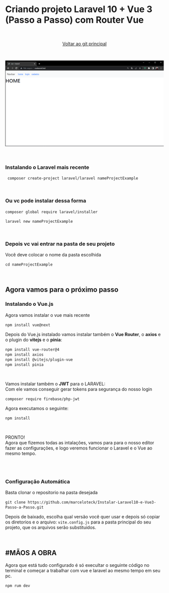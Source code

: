 # Criando projeto Laravel 10 + Vue 3 (Passo a Passo) com Router Vue
<br>
<div align="center">
  
[Voltar ao git principal](https://github.com/marceloteck/LaravelVue/tree/main) 

</div>

<br>

![Vue+Laravel](https://raw.githubusercontent.com/marceloteck/LaravelVue/main/image/vue%2Blaravel-img.png)


<br>

### Instalando o Laravel mais recente

```
 composer create-project laravel/laravel nameProjectExample 
 ```
<br>

### Ou vc pode instalar dessa forma

```
composer global require laravel/installer
``` 
 
```
laravel new nameProjectExample
``` 
<br>

### Depois vc vai entrar na pasta de seu projeto
Você deve colocar o nome da pasta escolhida

```
cd nameProjectExample
```
<br>

## Agora vamos para o próximo passo

### Instalando o Vue.js
Agora vamos instalar o vue mais recente

```
npm install vue@next
```

Depois do Vue.js instalado vamos instalar também o **Vue Router**, o **axios** e o plugin do **vitejs** e o **pinia**:

```
npm install vue-router@4
npm install axios
npm install @vitejs/plugin-vue
npm install pinia
```
<br>

Vamos instalar também o **JWT** para o LARAVEL:
<br>
Com ele vamos conseguir gerar tokens para segurança do nosso login

```
composer require firebase/php-jwt
```


Agora executamos o seguinte:
```
npm install
```

<br>

PRONTO! <br>
Agora que fizemos todas as intalações, vamos para para o nosso editor fazer as configurações, e logo veremos funcionar o Laravel e o Vue ao mesmo tempo.

<br><br>


### Configuração Automática

Basta clonar o repositorio na pasta desejada

```
git clone https://github.com/marceloteck/Instalar-Laravel10-e-Vue3-Passo-a-Passo.git
```

Depois de baixado, escolha qual versão você quer usar e depois só copiar os diretorios e o arquivo: ```vite.config.js``` para a pasta principal do seu projeto, que os arquivos serão substituidos.

<br>

## #MÃOS A OBRA

Agora que está tudo configurado é só execultar o seguinte código no terminal e começar a trabalhar com vue e laravel ao mesmo tempo em seu pc.

```
npm rum dev
```
